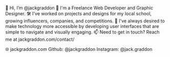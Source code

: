 👋 Hi, I’m @jackgraddon
👀 I'm a Freelance Web Developer and Graphic Designer.
🛠 I've worked on projects and designs for my local school, growing influencers, companies, and competitions.
🌴 I've always desired to make technology more accessible by developing user interfaces that are simple to navigate and visually engaging.
📫 Need to get in touch? Reach me at jackgraddon.com/contact/ 

🌐 jackgraddon.com
   Github: @jackgraddon
   Instagram: @jack.graddon
